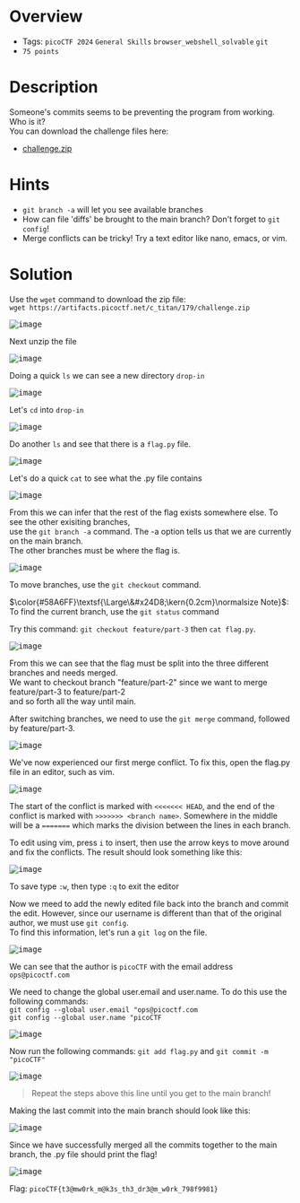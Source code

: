 # Overview
- Tags: `picoCTF 2024` `General Skills` `browser_webshell_solvable` `git`
- `75 points`

# Description
Someone's commits seems to be preventing the program from working. Who is it?  
You can download the challenge files here:
* [challenge.zip](https://artifacts.picoctf.net/c_titan/156/challenge.zip)

# Hints
* `git branch -a` will let you see available branches
* How can file 'diffs' be brought to the main branch? Don't forget to `git config`!
* Merge conflicts can be tricky! Try a text editor like nano, emacs, or vim.

# Solution
Use the `wget` command to download the zip file:   
`wget https://artifacts.picoctf.net/c_titan/179/challenge.zip`

<kbd>![image](https://github.com/Bsnookie9/picoCTF-2024-WriteUps/assets/106827110/74fdd4a3-0e98-428b-b68e-4da68b423617)</kbd>

Next unzip the file

<kbd>![image](https://github.com/Bsnookie9/picoCTF-2024-WriteUps/assets/106827110/1e1c8d8d-0c71-42a0-a4f1-4224c55e99d0)</kbd>

Doing a quick `ls` we can see a new directory `drop-in`

<kbd>![image](https://github.com/Bsnookie9/picoCTF-2024-WriteUps/assets/106827110/2bc4b333-7a15-424d-aec6-51385d464b4d)</kbd>

Let's `cd` into `drop-in`

<kbd>![image](https://github.com/Bsnookie9/picoCTF-2024-WriteUps/assets/106827110/cb2f3bf4-4e62-433f-95e0-a671fdebae63)</kbd>

Do another `ls` and see that there is a `flag.py` file.

<kbd>![image](https://github.com/Bsnookie9/picoCTF-2024-WriteUps/assets/106827110/d9c7c524-47cf-4c6e-859b-e117a43419c2)</kbd>

Let's do a quick `cat` to see what the .py file contains

<kbd>![image](https://github.com/Bsnookie9/picoCTF-2024-WriteUps/assets/106827110/db45ab9c-0fd9-43a1-90fa-52e02308181d)</kbd>

From this we can infer that the rest of the flag exists somewhere else. To see the other exisiting branches,   
use the `git branch -a` command. The -a option tells us that we are currently on the main branch.   
The other branches must be where the flag is.

<kbd>![image](https://github.com/Bsnookie9/picoCTF-2024-WriteUps/assets/106827110/fc0c8a9d-89d2-4192-9249-f67b06dd01ca)</kbd>

To move branches, use the `git checkout` command. 

$\color{#58A6FF}\textsf{\Large\&#x24D8;\kern{0.2cm}\normalsize Note}$: To find the current branch, use the `git status` command

Try this command: `git checkout feature/part-3` then `cat flag.py`.

<kbd>![image](https://github.com/Bsnookie9/picoCTF-2024-WriteUps/assets/106827110/18c90422-42c5-4a09-8c50-fc021ba0b029)</kbd>

From this we can see that the flag must be split into the three different branches and needs merged.  
We want to checkout branch "feature/part-2" since we want to merge feature/part-3 to feature/part-2   
and so forth all the way until main.

After switching branches, we need to use the `git merge` command, followed by feature/part-3.

<kbd>![image](https://github.com/Bsnookie9/picoCTF-2024-WriteUps/assets/106827110/81be159a-9948-47f4-9aab-d1a41ab32406)</kbd>

We've now experienced our first merge conflict. To fix this, open the flag.py file in an editor, such as vim. 

<kbd>![image](https://github.com/Bsnookie9/picoCTF-2024-WriteUps/assets/106827110/c595094c-5779-468a-9307-14438e58682f)</kbd>

The start of the conflict is marked with `<<<<<<< HEAD`, and the end of the conflict is marked with `>>>>>>> <branch name>`. Somewhere in the middle will be a `=======` which marks the division between the lines in each branch.

To edit using vim, press `i` to insert, then use the arrow keys to move around and fix the conflicts. The result should look something like this:

<kbd>![image](https://github.com/Bsnookie9/picoCTF-2024-WriteUps/assets/106827110/7192a68b-c106-4973-ba54-769e6a6297f1)</kbd>

To save type `:w`, then type `:q` to exit the editor

Now we meed to add the newly edited file back into the branch and commit the edit. However, since our username is different than that of the original author, we must use `git config`.   
To find this information, let's run a `git log` on the file.

<kbd>![image](https://github.com/Bsnookie9/picoCTF-2024-WriteUps/assets/106827110/e10f05ed-52ee-4194-9769-8137186432c1)</kbd>

We can see that the author is `picoCTF` with the email address `ops@picoctf.com`

We need to change the global user.email and user.name. To do this use the following commands:  
`git config --global user.email "ops@picoctf.com`  
`git config --global user.name "picoCTF`

<kbd>![image](https://github.com/Bsnookie9/picoCTF-2024-WriteUps/assets/106827110/4528a7fe-e61b-4c05-a7ca-4450c5dc5ca6)</kbd>

Now run the following commands: `git add flag.py` and `git commit -m "picoCTF"`

<kbd>![image](https://github.com/Bsnookie9/picoCTF-2024-WriteUps/assets/106827110/6652f45e-7552-483b-8177-d504c511db11)</kbd>

> Repeat the steps above this line until you get to the main branch!

Making the last commit into the main branch should look like this:

<kbd>![image](https://github.com/Bsnookie9/picoCTF-2024-WriteUps/assets/106827110/ae793d0d-d10e-4719-b496-cf566a1a9ee7)</kbd>

Since we have successfully merged all the commits together to the main branch, the .py file should print the flag!

<kbd>![image](https://github.com/Bsnookie9/picoCTF-2024-WriteUps/assets/106827110/3b2123ee-0b6b-4c58-912a-1e55159244c8)</kbd>

Flag: `picoCTF{t3@mw0rk_m@k3s_th3_dr3@m_w0rk_798f9981}`
